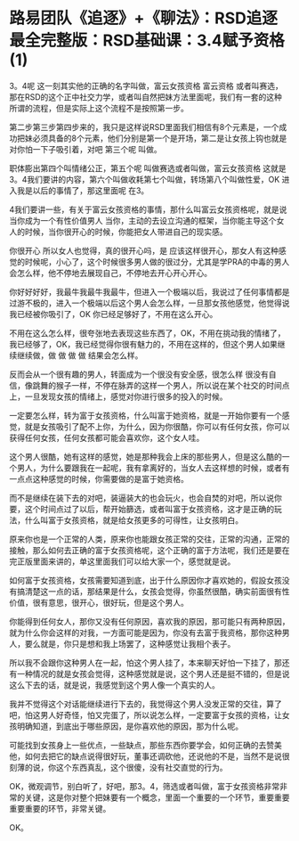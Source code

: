 # 路易团队《追逐》+《聊法》：RSD追逐最全完整版：RSD基础课：3.4赋予资格(1)

3。4呢 这一刻其实他的正确的名字叫做，富云女孩资格 富云资格 或者叫赛选，那在RSD的这个正中社交力学，或者叫自然把妹方法里面呢，我们有一套的这种所谓的流程，但是实际上这个流程不是按照第一步。

第二步第三步第四步来的，我只是这样说RSD里面我们相信有8个元素是，一个成功把妹必须具备的8个元素，他们分别是第一个是开场，第二是让女孩上钩也就是对你怕一下子吸引着，对吧 第三个呢 叫做。

职体膨出第四个叫情绪公正，第五个呢 叫做赛选或者叫做，富云女孩资格 这就是3。4我们要讲的内容，第六个叫做收耗第七个叫做，转场第八个叫做性爱，OK 进入我是以后的事情了，那这里面呢 在3。

4我们要讲一些，有关于富云女孩资格的事情，那什么叫富云女孩资格呢，就是说当你成为一个有性价值男人 当你，主动的去设立沟通的框架，当你能主导这个女人的时候，当你很开心的时候，你能把女人带进自己的现实感。

你很开心 所以女人也觉得，真的很开心吗，是 应该这样很开心，那女人有这种感觉的时候呢，小心了，这个时候很多男人做的很过分，尤其是学PRA的中毒的男人会怎么样，他不停地去展现自己，不停地去开心开心开心。

你好好好好，我最牛我最牛我最牛，但进入一个极端以后，我说过了任何事情都是过游不极的，进入一个极端以后这个男人会怎么样，一旦那女孩他感觉，他觉得说我已经被你吸引了，OK 你已经足够好了，不用在这么开心。

不用在这么怎么样，很夸张地去表现这些东西了，OK，不用在挑动我的情绪了，我已经够了，OK，我已经觉得你很有魅力的，不用在这样的，但这个男人如果继续继续做，做 做 做 做 结果会怎么样。

反而会从一个很有趣的男人，转面成为一个很没有安全感，很怎么样 很没有自信，像跳舞的猴子一样，不停在脉弄的这样一个男人，所以说在某个社交的时间点上，一旦发现女孩的情绪上，感觉对你进行很多的投入的时候。

一定要怎么样，转为富于女孩资格，什么叫富于她资格，就是一开始你要有一个感觉，就是女孩吸引了配不上你，为什么，因为你很酷，你可以有任何女孩，你可以获得任何女孩，任何女孩都可能会喜欢你，这个女人哇。

这个男人很酷，她有这样的感觉，她是那种我会上床的那些男人，但是这么酷的一个男人，为什么要跟我在一起呢，我有拿离好的，当女人去这样想的时候，或者有一点点这种感觉的时候，你需要做的是富于她资格。

而不是继续在装下去的对吧，装逼装大的也会玩火，也会自焚的对吧，所以说你要，这个时间点过了以后，帮开始篩选，或者叫富于女孩资格，这才是正确的玩法，什么叫富于女孩资格，就是给女孩更多的可得性，让女孩明白。

原来你也是一个正常的人类，原来你也能跟女孩正常的交往，正常的沟通，正常的接触，那么如何去正确的富于女孩资格呢，这个正确的富于方法呢，我们还是要在完正版里面来讲的，单这里面我们可以给大家一个，感觉就是说。

如何富于女孩资格，女孩需要知道到底，出于什么原因你才喜欢她的，假設女孩没有搞清楚这一点的话，那结果是什么，女孩会觉得，你虽然很酷，确实前面很有性价值，很有意思，很开心，很好玩，但是这个男人。

你能得到任何女人，那你又没有任何原因，喜欢我的原因，那可能只有两种原因，就为什么你会这样的对我，一方面可能是因为，你没有去富于我资格，那你这种男人，要么就是，你只是想和我上场罢了，这种感觉让我相个表子。

所以我不会跟你这种男人在一起，怕这个男人挂了，本来聊天好怕一下挂了，那还有一种情况的就是女孩会觉得，这种感觉就是说，这个男人还是挺不错的，但是说这么下去的话，就是说，我感觉到这个男人像一个真实的人。

我并不觉得这个对话能继续进行下去的，我觉得这个男人没发正常的交往，算了吧，怕这男人好奇怪，怕又完蛋了，所以说怎么样，一定要富于女孩的资格，让女孩明确知道，到底出于哪些原因，是你喜欢他的原因，那为什么呢。

可能找到女孩身上一些优点，一些缺点，那些东西你要学会，如何正确的去赞美他，如何去把它的缺点说得很好玩，董事还调砍他，还说他的不是，当然不是说很刻薄的说，你这个东西真乱，这个很傻，没有社交直觉的行为。

OK，微观调节，别白听了，好吧，那3。4，筛选或者叫做，富于女孩资格非常非常的关键，这是你对整个把妹要有一个概念，里面一个重要的一个环节，重要重要重要重要的环节，非常关键。

OK。